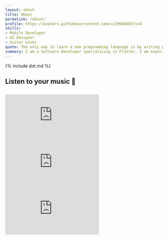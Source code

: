 ```yaml
---
layout: about
title: About
permalink: /about/
profile: https://avatars.githubusercontent.com/u/29684683?v=4
skills:
- Mobile Developer
- UI Designer
- Guitar Lover
quote: The only way to learn a new programming language is by writing programs in it - Dennis Ritchie
summary: I am a Software Developer specializing in Flutter. I am experienced in building Mobile applications, RestAPI, and work with Deeklink & Facebook Applink using Flutter, NodeJs. Besides development, I also design user interface for mobile & web applications using Figma.
---
```

{% include dot.md %}
<h2 class="post-list-heading">Listen to your music 🎸<h2>

<div class="video-gallery">

  <iframe class="a1" src="https://www.facebook.com/plugins/video.php?height=322&href=https%3A%2F%2Fweb.facebook.com%2Ftheacheng.
  g6%2Fvideos%2F447226289555248%2F&show_text=false&width=560&t=0" scrolling="no" frameborder="0" allowfullscreen="true" allow="autoplay; clipboard-write; encrypted-media; picture-in-picture; web-share" allowFullScreen="true" onload="this.height=this.contentWindow.document.body.scrollHeight;"></iframe>

  <iframe class="a2" src="https://www.facebook.com/plugins/video.php?height=323&href=https%3A%2F%2Fweb.facebook.com%2Ftheacheng.g6%2Fvideos%2F352314369046441%2F&show_text=false&width=560&t=0" style="border:none;overflow:hidden" scrolling="no" frameborder="0" allowfullscreen="true" allow="autoplay; clipboard-write; encrypted-media; picture-in-picture; web-share" allowFullScreen="true"></iframe>
  
  <iframe class="a3" src="https://www.facebook.com/plugins/video.php?height=314&href=https%3A%2F%2Fweb.facebook.com%2FTonghorhoutofficail%2Fvideos%2F354934308799373%2F&show_text=true&width=560&t=0" scrolling="no" frameborder="0" allowfullscreen="true" allow="autoplay; clipboard-write; encrypted-media; picture-in-picture; web-share" allowFullScreen="true"></iframe>

</div>
